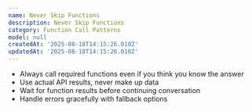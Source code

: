 ```yaml
---
name: Never Skip Functions
description: Never Skip Functions
category: Function Call Patterns
model: null
createdAt: '2025-08-18T14:15:26.010Z'
updatedAt: '2025-08-18T14:15:26.010Z'
---
```

- Always call required functions even if you think you know the answer
- Use actual API results, never make up data
- Wait for function results before continuing conversation
- Handle errors gracefully with fallback options

